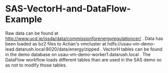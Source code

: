 # SAS-VectorH-and-DataFlow-Example

Raw data can be found at http://www.ucd.ie/issda/data/commissionforenergyregulationcer/ .
Data has been loaded as bz2 files to Actian's vmcluster at hdfs://usau-vm-demo-lead.datarush.local:8020/data/energy/zipped .
VectorH tables can be found in the demo database on usau-vm-demo-worker1.datarush.local .
The DataFlow workflow loads different tables than are used in the SAS demo so as not to modify those tables.

